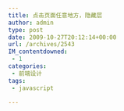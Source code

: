```yaml
---
title: 点击页面任意地方，隐藏层
author: admin
type: post
date: 2009-10-27T20:12:14+00:00
url: /archives/2543
IM_contentdowned:
 - 1
categories:
 - 前端设计
tags:
 - javascript

---
```

>